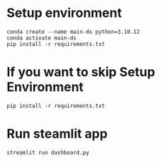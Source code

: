 # Setup environment

```
conda create --name main-ds python=3.10.12
conda activate main-ds
pip install -r requirements.txt
```

# If you want to skip Setup Environment
```
pip install -r requirements.txt
```

# Run steamlit app

```
streamlit run dashboard.py
```